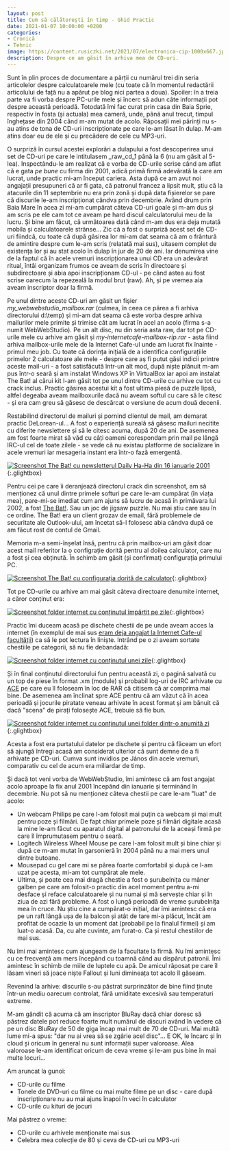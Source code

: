 ```yaml
---
layout: post
title: Cum să călătorești în timp - Ghid Practic
date: 2021-01-07 10:00:00 +0200
categories:
- Cronică
- Tehnic
image: https://content.rusiczki.net/2021/07/electronica-cip-1000x667.jpg
description: Despre ce am găsit în arhiva mea de CD-uri.
---
```

Sunt în plin proces de documentare a părții cu numărul trei din seria articolelor despre calculatoarele mele (cu toate că în momentul redactării articolului de față nu a apărut pe blog nici partea a doua). Spoiler: în a treia parte va fi vorba despre PC-urile mele și încerc să adun câte informații pot despre această perioadă. Totodată îmi fac curat prin casa din Baia Sprie, respectiv în fosta (și actuala) mea cameră, unde, până anul trecut, timpul înghețase din 2004 când m-am mutat de acolo. Răposații mei părinți nu s-au atins de tona de CD-uri inscripționate pe care le-am lăsat în dulap. M-am atins doar eu de ele și cu precădere de cele cu MP3-uri.

O surpriză în cursul acestei explorări a dulapului a fost descoperirea unui set de CD-uri pe care le intitulasem _raw_cd_1 până la 6 (nu am găsit al 5-lea). Inspectându-le am realizat că e vorba de CD-urile scrise când am aflat că e gata _pe bune_ cu firma din 2001, adică primă firmă adevărată la care am lucrat, unde practic mi-am început cariera. Asta după ce am avut noi angajații presupuneri că ar fi gata, că patronul francez a lipsit mult, știu că la atacurile din 11 septembrie nu era prin zonă și după data fișierelor se pare că discurile le-am inscripționat cândva prin decembrie. Având drum prin Baia Mare în acea zi mi-am cumpărat câteva CD-uri goale și m-am dus și am scris pe ele cam tot ce aveam pe hard discul calculatorului meu de la lucru. Și bine am făcut, că următoarea dată când m-am dus era deja mutată mobila și calculatoarele strânse... Zic că a fost o surpriză acest set de CD-uri fiindcă, cu toate că după găsirea lor mi-am dat seama că am o frântură de amintire despre cum le-am scris (relatată mai sus), uitasem complet de existența lor și au stat acolo în dulap în jur de 20 de ani. Iar denumirea vine de la faptul că în acele vremuri inscripționarea unui CD era un adevărat ritual, întâi organizam frumos ce aveam de scris în directoare și subdirectoare și abia apoi inscripționam CD-ul - pe când astea au fost scrise oarecum la repezeală la modul brut (raw). Ah, și pe vremea aia aveam inscriptor doar la firmă.

Pe unul dintre aceste CD-uri am găsit un fișier _my_webwebstudio_mailbox.rar_ (culmea, în ceea ce părea a fi arhiva directorului d:\temp) și mi-am dat seama că este vorba despre arhiva mailurilor mele primite și trimise cât am lucrat în acel an acolo (firma s-a numit WebWebStudio). Pe un alt disc, nu din seria asta raw, dar tot pe CD-urile mele cu arhive am găsit și _my-internetcafe-mailbox-rip.rar_ - asta fiind arhiva mailbox-urile mele de la Internet Cafe-ul unde am lucrat fix înainte - primul meu job. Cu toate că dorința inițială de a identifica configurațiile primelor 2 calculatoare ale mele - despre care aș fi putut găsi indicii printre aceste mail-uri - a fost satisfăcută într-un alt mod, după niște plănuit m-am pus într-o seară și am instalat Windows XP în VirtualBox iar apoi am instalat The Bat! al cărui kit l-am găsit tot pe unul dintre CD-urile cu arhive cu tot cu crack inclus. Practic găsirea acestui kit a fost ultima piesă de puzzle lipsă, altfel degeaba aveam mailboxurile dacă nu aveam softul cu care să le citesc - și era cam greu să găsesc de descărcat o versiune de acum două decenii.

Restabilind directorul de mailuri și pornind clientul de mail, am demarat practic DeLorean-ul... A fost o experiență sureală să găsesc mailuri necitite cu diferite newslettere și să le citesc acuma, după 20 de ani. De asemenea am fost foarte mirat să văd cu câți oameni corespondam prin mail pe lângă IRC-ul cel de toate zilele - se vede că nu existau platforme de socializare în acele vremuri iar mesageria instant era într-o fază emergentă.

[![Screenshot The Bat! cu newsletterul Daily Ha-Ha din 16 ianuarie 2001](https://content.rusiczki.net/2022/01/virtual-box-screenshot-the-bat-newsletter.png)](https://content.rusiczki.net/2022/01/virtual-box-screenshot-the-bat-newsletter.png){:.glightbox}

Pentru cei pe care îi deranjează directorul crack din screenshot, am să menționez că unul dintre primele softuri pe care le-am cumpărat (în viața mea), pare-mi-se imediat cum am ajuns să lucru de acasă în primăvara lui 2002, a fost [The Bat!](https://www.ritlabs.com/en/products/thebat/). Sau un joc de jigsaw puzzle. Nu mai știu care sau în ce ordine. The Bat! era un client grozav de email, fără problemele de securitate ale Outlook-ului, am încetat să-l folosesc abia cândva după ce am făcut rost de contul de Gmail.

Memoria m-a semi-înșelat însă, pentru că prin mailbox-uri am găsit doar acest mail referitor la o configrație dorită pentru al doilea calculator, care nu a fost și cea obținută. În schimb am găsit (și confirmat) configurația primului PC.

[![Screenshot The Bat! cu configurația dorită de calculator](https://content.rusiczki.net/2022/01/virtual-box-screenshot-the-bat-config.png)](https://content.rusiczki.net/2022/01/virtual-box-screenshot-the-bat-config.png){:.glightbox}

Tot pe CD-urile cu arhive am mai găsit câteva directoare denumite internet, a căror conținut era:

[![Screenshot folder internet cu conținutul împărțit pe zile](https://content.rusiczki.net/2022/01/internet-folder-1.png)](https://content.rusiczki.net/2022/01/internet-folder-1.png){:.glightbox}

Practic îmi duceam acasă pe dischete chestii de pe unde aveam acces la internet (în exemplul de mai sus [eram deja angajat la Internet Cafe-ul facultății](https://www.rusiczki.net/2002/12/27/the-end-of-broadband/)) ca să le pot lectura în liniște. Intrând pe o zi aveam sortate chestiile pe categorii, să nu fie debandadă:

[![Screenshot folder internet cu conținutul unei zile](https://content.rusiczki.net/2022/01/internet-folder-2.png)](https://content.rusiczki.net/2022/01/internet-folder-2.png){:.glightbox}

Și în final conținutul directorului fun pentru această zi, o pagină salvată cu un top de piese în format .xm (module) și probabil log-uri de IRC arhivate cu [ACE](https://en.wikipedia.org/wiki/ACE_(compressed_file_format)) pe care eu îl foloseam în loc de RAR că citisem că ar comprima mai bine. De asemenea am înclinat spre ACE pentru că am văzut că în acea perioadă și jocurile piratate veneau arhivate în acest format și am bănuit că dacă "scena" de pirați folosește ACE, trebuie să fie bun.

[![Screenshot folder internet cu conținutul unei folder dintr-o anumită zi](https://content.rusiczki.net/2022/01/internet-folder-3.png)](https://content.rusiczki.net/2022/01/internet-folder-3.png){:.glightbox}

Acesta a fost era purtatului datelor pe dischete și pentru că făceam un efort să ajungă întregi acasă am considerat ulterior că sunt demne de a fi arhivate pe CD-uri. Cumva sunt invidios pe János din acele vremuri, comparativ cu cel de acum era miliardar de timp.

Și dacă tot veni vorba de WebWebStudio, îmi amintesc că am fost angajat acolo aproape la fix anul 2001 începând din ianuarie și terminând în decembrie. Nu pot să nu menționez câteva chestii pe care le-am "luat" de acolo:

* Un webcam Philips pe care l-am folosit mai puțin ca webcam și mai mult pentru poze și filmări. De fapt chiar primele poze și filmări digitale acasă la mine le-am făcut cu aparatul digital al patronului de la aceași firmă pe care îl împrumutasem pentru o seară.
* Logitech Wireless Wheel Mouse pe care l-am folosit mult și bine chiar și după ce m-am mutat în garsonieră în 2004 până nu a mai mers unul dintre butoane.
* Mousepad cu gel care mi se părea foarte comfortabil și după ce l-am uzat pe acesta, mi-am tot cumpărat ale mele.
* Ultima, și poate cea mai dragă chestie a fost o șurubelnița cu mâner galben pe care am folosit-o practic din acel moment pentru a-mi desface și reface calculatoarele și nu numai și mă servește chiar și în ziua de azi fără probleme. A fost o lungă perioadă de vreme șurubelnița mea în cruce. Nu știu cine a cumpărat-o inițial, dar îmi amintesc că era pe un raft lângă ușa de la balcon și atât de tare mi-a plăcut, încât am profitat de ocazie la un moment dat (probabil pe la finalul firmei) și am luat-o acasă. Da, cu alte cuvinte, am furat-o. Ca și restul chestiilor de mai sus.

Nu îmi mai amintesc cum ajungeam de la facultate la firmă. Nu îmi amintesc cu ce frecvență am mers începând cu toamnă când au dispărut patronii. Îmi amintesc în schimb de miile de luptele cu apă. De amicul răposat pe care îl lăsam vineri să joace niște Fallout și luni dimineața tot acolo îl găseam.

Revenind la arhive: discurile s-au păstrat surprinzător de bine fiind ținute într-un mediu oarecum controlat, fără umiditate excesivă sau temperaturi extreme.

M-am gândit că acuma că am inscriptor BluRay dacă chiar doresc să păstrez datele pot reduce foarte mult numărul de discuri având în vedere că pe un disc BluRay de 50 de giga încap mai mult de 70 de CD-uri. Mai multă lume mi-a spus: "dar nu ai vrea să se zgârie acel disc"... E OK, le încarc și în cloud și oricum în general nu sunt informații super valoroase. Alea valoroase le-am identificat oricum de ceva vreme și le-am pus bine în mai multe locuri...

Am aruncat la gunoi:

* CD-urile cu filme
* Tonele de DVD-uri cu filme cu mai multe filme pe un disc - care după inscripționare nu au mai ajuns înapoi în veci în calculator
* CD-urile cu kituri de jocuri

Mai păstrez o vreme:

* CD-urile cu arhivele menționate mai sus
* Celebra mea colecție de 80 și ceva de CD-uri cu MP3-uri
